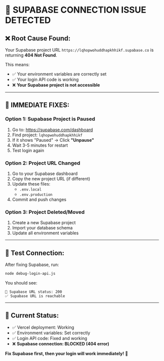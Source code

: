 # 🚨 SUPABASE CONNECTION ISSUE DETECTED

## ❌ **Root Cause Found:**
Your Supabase project URL `https://lqhopwohuddhapkhhikf.supabase.co` is returning **404 Not Found**.

This means:
- ✅ Your environment variables are correctly set
- ✅ Your login API code is working
- ❌ **Your Supabase project is not accessible**

---

## 🔧 **IMMEDIATE FIXES:**

### **Option 1: Supabase Project is Paused**
1. Go to: https://supabase.com/dashboard
2. Find project: `lqhopwohuddhapkhhikf`
3. If it shows "Paused" → Click **"Unpause"**
4. Wait 3-5 minutes for restart
5. Test login again

### **Option 2: Project URL Changed**
1. Go to your Supabase dashboard
2. Copy the new project URL (if different)
3. Update these files:
   - `.env.local`
   - `.env.production` 
4. Commit and push changes

### **Option 3: Project Deleted/Moved**
1. Create a new Supabase project
2. Import your database schema
3. Update all environment variables

---

## 🧪 **Test Connection:**

After fixing Supabase, run:
```bash
node debug-login-api.js
```

You should see:
```
📡 Supabase URL status: 200
✅ Supabase URL is reachable
```

---

## 📱 **Current Status:**
- ✅ Vercel deployment: Working
- ✅ Environment variables: Set correctly
- ✅ Login API code: Fixed and working
- ❌ **Supabase connection: BLOCKED (404 error)**

**Fix Supabase first, then your login will work immediately!** 🎯
